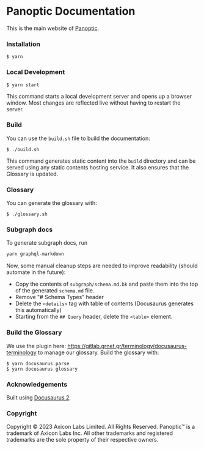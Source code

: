 # Panoptic Documentation

This is the main website of <a href="http://panoptic.xyz/">Panoptic</a>.

### Installation

```
$ yarn
```

### Local Development

```
$ yarn start
```

This command starts a local development server and opens up a browser window. Most changes are reflected live without having to restart the server.

### Build

You can use the `build.sh` file to build the documentation:

```
$ ./build.sh
```

This command generates static content into the `build` directory and can be served using any static contents hosting service. It also ensures that the Glossary is updated.

### Glossary

You can generate the glossary with:

```
$ ./glossary.sh
```

### Subgraph docs

To generate subgraph docs, run

```sh
yarn graphql-markdown
```

Now, some manual cleanup steps are needed to improve readability (should automate in the future):

* Copy the contents of `subgraph/schema.md.bk` and paste them into the top of the generated `schema.md` file.
* Remove "# Schema Types" header
* Delete the `<details>` tag with table of contents (Docusaurus generates this automatically)
* Starting from the `## Query` header, delete the `<table>` element.


### Build the Glossary

We use the plugin here: https://gitlab.grnet.gr/terminology/docusaurus-terminology to manage our glossary. Build the glossary with:

```
$ yarn docusaurus parse
$ yarn docusaurus glossary
```

### Acknowledgements

Built using [Docusaurus 2](https://docusaurus.io/).

### Copyright

Copyright © 2023 Axicon Labs Limited. All Rights Reserved. Panoptic™ is a trademark of Axicon Labs Inc. All other trademarks and registered trademarks are the sole property of their respective owners.

